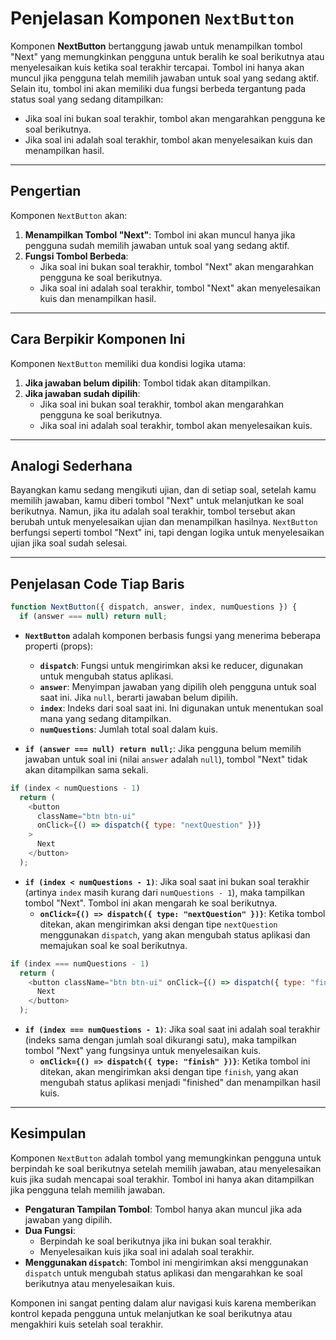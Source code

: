 # Penjelasan Komponen `NextButton`

Komponen **NextButton** bertanggung jawab untuk menampilkan tombol "Next" yang memungkinkan pengguna untuk beralih ke soal berikutnya atau menyelesaikan kuis ketika soal terakhir tercapai. Tombol ini hanya akan muncul jika pengguna telah memilih jawaban untuk soal yang sedang aktif. Selain itu, tombol ini akan memiliki dua fungsi berbeda tergantung pada status soal yang sedang ditampilkan:

- Jika soal ini bukan soal terakhir, tombol akan mengarahkan pengguna ke soal berikutnya.
- Jika soal ini adalah soal terakhir, tombol akan menyelesaikan kuis dan menampilkan hasil.

---

## **Pengertian**

Komponen `NextButton` akan:

1. **Menampilkan Tombol "Next"**: Tombol ini akan muncul hanya jika pengguna sudah memilih jawaban untuk soal yang sedang aktif.
2. **Fungsi Tombol Berbeda**:
   - Jika soal ini bukan soal terakhir, tombol "Next" akan mengarahkan pengguna ke soal berikutnya.
   - Jika soal ini adalah soal terakhir, tombol "Next" akan menyelesaikan kuis dan menampilkan hasil.

---

## **Cara Berpikir Komponen Ini**

Komponen `NextButton` memiliki dua kondisi logika utama:

1. **Jika jawaban belum dipilih**: Tombol tidak akan ditampilkan.
2. **Jika jawaban sudah dipilih**:
   - Jika soal ini bukan soal terakhir, tombol akan mengarahkan pengguna ke soal berikutnya.
   - Jika soal ini adalah soal terakhir, tombol akan menyelesaikan kuis.

---

## **Analogi Sederhana**

Bayangkan kamu sedang mengikuti ujian, dan di setiap soal, setelah kamu memilih jawaban, kamu diberi tombol "Next" untuk melanjutkan ke soal berikutnya. Namun, jika itu adalah soal terakhir, tombol tersebut akan berubah untuk menyelesaikan ujian dan menampilkan hasilnya. `NextButton` berfungsi seperti tombol "Next" ini, tapi dengan logika untuk menyelesaikan ujian jika soal sudah selesai.

---

## **Penjelasan Code Tiap Baris**

```javascript
function NextButton({ dispatch, answer, index, numQuestions }) {
  if (answer === null) return null;
```

- **`NextButton`** adalah komponen berbasis fungsi yang menerima beberapa properti (props):

  - **`dispatch`**: Fungsi untuk mengirimkan aksi ke reducer, digunakan untuk mengubah status aplikasi.
  - **`answer`**: Menyimpan jawaban yang dipilih oleh pengguna untuk soal saat ini. Jika `null`, berarti jawaban belum dipilih.
  - **`index`**: Indeks dari soal saat ini. Ini digunakan untuk menentukan soal mana yang sedang ditampilkan.
  - **`numQuestions`**: Jumlah total soal dalam kuis.

- **`if (answer === null) return null;`**: Jika pengguna belum memilih jawaban untuk soal ini (nilai `answer` adalah `null`), tombol "Next" tidak akan ditampilkan sama sekali.

```javascript
if (index < numQuestions - 1)
  return (
    <button
      className="btn btn-ui"
      onClick={() => dispatch({ type: "nextQuestion" })}
    >
      Next
    </button>
  );
```

- **`if (index < numQuestions - 1)`**: Jika soal saat ini bukan soal terakhir (artinya `index` masih kurang dari `numQuestions - 1`), maka tampilkan tombol "Next". Tombol ini akan mengarah ke soal berikutnya.
  - **`onClick={() => dispatch({ type: "nextQuestion" })}`**: Ketika tombol ditekan, akan mengirimkan aksi dengan tipe `nextQuestion` menggunakan `dispatch`, yang akan mengubah status aplikasi dan memajukan soal ke soal berikutnya.

```javascript
if (index === numQuestions - 1)
  return (
    <button className="btn btn-ui" onClick={() => dispatch({ type: "finish" })}>
      Next
    </button>
  );
```

- **`if (index === numQuestions - 1)`**: Jika soal saat ini adalah soal terakhir (indeks sama dengan jumlah soal dikurangi satu), maka tampilkan tombol "Next" yang fungsinya untuk menyelesaikan kuis.
  - **`onClick={() => dispatch({ type: "finish" })}`**: Ketika tombol ini ditekan, akan mengirimkan aksi dengan tipe `finish`, yang akan mengubah status aplikasi menjadi "finished" dan menampilkan hasil kuis.

---

## **Kesimpulan**

Komponen `NextButton` adalah tombol yang memungkinkan pengguna untuk berpindah ke soal berikutnya setelah memilih jawaban, atau menyelesaikan kuis jika sudah mencapai soal terakhir. Tombol ini hanya akan ditampilkan jika pengguna telah memilih jawaban.

- **Pengaturan Tampilan Tombol**: Tombol hanya akan muncul jika ada jawaban yang dipilih.
- **Dua Fungsi**:
  - Berpindah ke soal berikutnya jika ini bukan soal terakhir.
  - Menyelesaikan kuis jika soal ini adalah soal terakhir.
- **Menggunakan `dispatch`**: Tombol ini mengirimkan aksi menggunakan `dispatch` untuk mengubah status aplikasi dan mengarahkan ke soal berikutnya atau menyelesaikan kuis.

Komponen ini sangat penting dalam alur navigasi kuis karena memberikan kontrol kepada pengguna untuk melanjutkan ke soal berikutnya atau mengakhiri kuis setelah soal terakhir.

